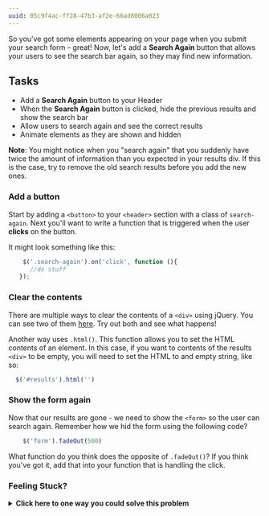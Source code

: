 ```yaml
---
uuid: 05c9f4ac-ff28-47b3-af2e-66ad8006a023
---
```


So you've got some elements appearing on your page when you submit your search form – great! Now, let's add a **Search Again** button that allows your users to see the search bar again, so they may find new information.

## Tasks

- Add a **Search Again** button to your Header
- When the **Search Again** button is clicked, hide the previous results and show the search bar
- Allow users to search again and see the correct results
- Animate elements as they are shown and hidden

**Note**: You might notice when you "search again" that you suddenly have twice the amount of information than you expected in your results div. If this is the case, try to remove the old search results before you add the new ones.
### Add a button

Start by adding a `<button>` to your `<header>` section with a class of `search-again`. Next you'll want to write a function that is triggered when the user **clicks** on the button.

It might look something like this:

```javascript
    $('.search-again').on('click', function (){
      //do stuff
   });
```

### Clear the contents

There are multiple ways to clear the contents of a `<div>` using jQuery. You can see two of them [here](https://www.sitepoint.com/jquery-clear-div-contents/). Try out both and see what happens!

Another way uses `.html()`. This function allows you to set the HTML contents of an element. In this case, if you want to contents of the results `<div>` to be empty, you will need to set the HTML to and empty string, like so:

```javascript
  $('#results').html('')
```

### Show the form again

Now that our results are gone - we need to show the `<form>` so the user can search again. Remember how we hid the form using the following code?

```javascript
    $('form').fadeOut(500)
```

What function do you think does the opposite of `.fadeOut()`? If you think you've got it, add that into your function that is handling the click.

### Feeling Stuck?

<details>
  <summary><strong>Click here to one way you could solve this problem</strong></summary>
  <p>It's important to note that when it comes to coding there are many ways to reach the same result, this is just one of them!</p>
  <img src="https://cl.ly/3t2a0j450J1w/Image%202018-05-07%20at%2011.39.35%20AM.png">
</details>